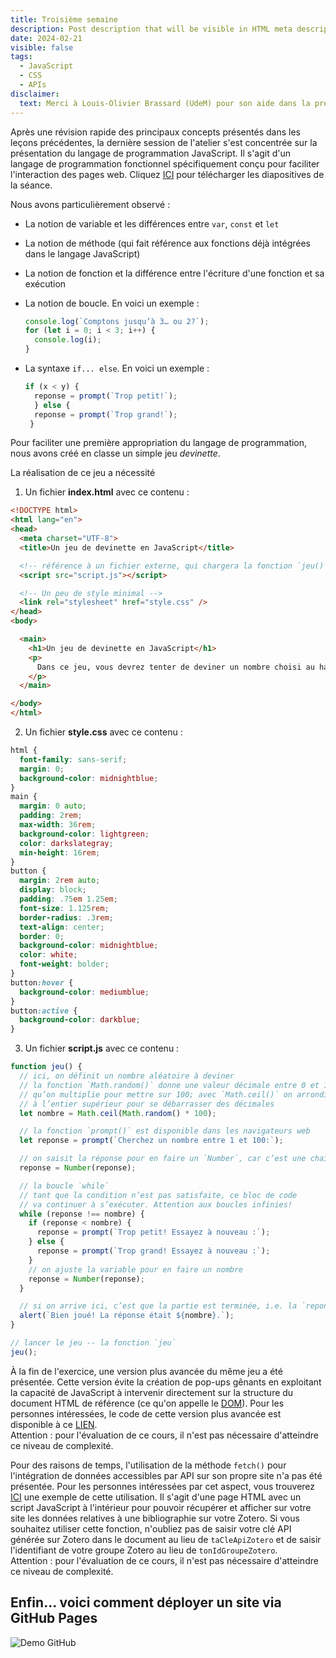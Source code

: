 ```yaml
---
title: Troisième semaine
description: Post description that will be visible in HTML meta description.
date: 2024-02-21
visible: false
tags:
  - JavaScript
  - CSS
  - APIs
disclaimer:
  text: Merci à Louis-Olivier Brassard (UdeM) pour son aide dans la préparation de cet atelier.
---
```


Après une révision rapide des principaux concepts présentés dans les leçons précédentes, la dernière session de l'atelier s'est concentrée sur la présentation du langage de programmation JavaScript. Il s'agit d'un langage de programmation fonctionnel spécifiquement conçu pour faciliter l'interaction des pages web. Cliquez <a href="/images/slides-export-02-21.pdf" download="slides">ICI</a> pour télécharger les diapositives de la séance.

Nous avons particulièrement observé :

- La notion de variable et les différences entre `var`, `const` et `let`

- La notion de méthode (qui fait référence aux fonctions déjà intégrées dans le langage JavaScript)

- La notion de fonction et la différence entre l'écriture d'une fonction et sa exécution 

- La notion de boucle. En voici un exemple :
    ```js
    console.log(`Comptons jusqu’à 3… ou 2?`);
    for (let i = 0; i < 3; i++) {
      console.log(i);
    }
    ```
- La syntaxe `if... else`. En voici un exemple : 

    ```js
    if (x < y) {
      reponse = prompt(`Trop petit!`);
      } else {
      reponse = prompt(`Trop grand!`);
     }
    ``` 

Pour faciliter une première appropriation du langage de programmation, nous avons créé en classe un simple jeu _devinette_.

La réalisation de ce jeu a nécessité 

1. Un fichier **index.html** avec ce contenu :

  ```html
  <!DOCTYPE html>
  <html lang="en">
  <head>
    <meta charset="UTF-8">
    <title>Un jeu de devinette en JavaScript</title>

    <!-- référence à un fichier externe, qui chargera la fonction `jeu()` -->
    <script src="script.js"></script>

    <!-- Un peu de style minimal -->
    <link rel="stylesheet" href="style.css" />
  </head>
  <body>

    <main>
      <h1>Un jeu de devinette en JavaScript</h1>
      <p>
        Dans ce jeu, vous devrez tenter de deviner un nombre choisi au hasard compris entre 1 et 100.
      </p>
    </main>

  </body>
  </html>
  ```
2. Un fichier **style.css** avec ce contenu :

  ```css
  html {
    font-family: sans-serif;
    margin: 0;
    background-color: midnightblue;
  }
  main {
    margin: 0 auto;
    padding: 2rem;
    max-width: 36rem;
    background-color: lightgreen;
    color: darkslategray;
    min-height: 16rem;
  }
  button {
    margin: 2rem auto;
    display: block;
    padding: .75em 1.25em;
    font-size: 1.125rem;
    border-radius: .3rem;
    text-align: center;
    border: 0;
    background-color: midnightblue;
    color: white;
    font-weight: bolder;
  }
  button:hover {
    background-color: mediumblue;
  }
  button:active {
    background-color: darkblue;
  }
  ```

3. Un fichier **script.js** avec ce contenu :

  ```js
  function jeu() {
    // ici, on définit un nombre aléatoire à deviner
    // la fonction `Math.random()` donne une valeur décimale entre 0 et 1,
    // qu’on multiplie pour mettre sur 100; avec `Math.ceil()` on arrondit
    // à l’entier supérieur pour se débarrasser des décimales
    let nombre = Math.ceil(Math.random() * 100);

    // la fonction `prompt()` est disponible dans les navigateurs web
    let reponse = prompt(`Cherchez un nombre entre 1 et 100:`);

    // on saisit la réponse pour en faire un `Number`, car c’est une chaîne de caractères
    reponse = Number(reponse);

    // la boucle `while`
    // tant que la condition n’est pas satisfaite, ce bloc de code
    // va continuer à s’exécuter. Attention aux boucles infinies!
    while (reponse !== nombre) {
      if (reponse < nombre) {
        reponse = prompt(`Trop petit! Essayez à nouveau :`);
      } else {
        reponse = prompt(`Trop grand! Essayez à nouveau :`);
      }
      // on ajuste la variable pour en faire un nombre
      reponse = Number(reponse);
    }

    // si on arrive ici, c’est que la partie est terminée, i.e. la `reponse` est égale au `nombre`
    alert(`Bien joué! La réponse était ${nombre}.`);
  }

  // lancer le jeu -- la fonction `jeu`
  jeu();
  ```

À la fin de l'exercice, une version plus avancée du même jeu a été présentée. Cette version évite la création de pop-ups gênants en exploitant la capacité de JavaScript à intervenir directement sur la structure du document HTML de référence (ce qu'on appelle le [DOM](https://developer.mozilla.org/en-US/docs/Web/API/Document_Object_Model)). Pour les personnes intéressées, le code de cette version plus avancée est disponible à ce [LIEN](https://gitlab.huma-num.fr/lbrassard/hnu6058-atelier-js/-/tree/main/6-jeu-avance?ref_type=heads).
<br>
Attention : pour l'évaluation de ce cours, il n'est pas nécessaire d'atteindre ce niveau de complexité.

Pour des raisons de temps, l'utilisation de la méthode `fetch()` pour l'intégration de données accessibles par API sur son propre site n'a pas été présentée. Pour les personnes intéressées par cet aspect, vous trouverez <a href="/images/zotero-fetch.zip" download="Document HTML pour récupérer les données d'un groupe Zotero via l'API Zotero.">ICI</a> une exemple de cette utilisation. Il s'agit d'une page HTML avec un script JavaScript à l'intérieur pour pouvoir récupérer et afficher sur votre site les données relatives à une bibliographie sur votre Zotero. Si vous souhaitez utiliser cette fonction, n'oubliez pas de saisir votre clé API générée sur Zotero dans le document au lieu de `taCleApiZotero` et de saisir l'identifiant de votre groupe Zotero au lieu de `tonIdGroupeZotero`.
<br>
Attention : pour l'évaluation de ce cours, il n'est pas nécessaire d'atteindre ce niveau de complexité.

## Enfin... voici comment déployer un site via GitHub Pages

![Demo GitHub](/images/github-pages-demo.gif)








